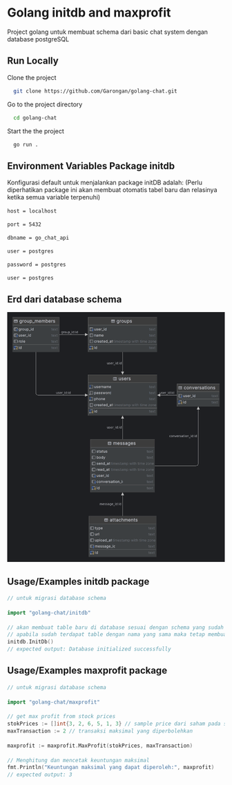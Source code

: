 
# Golang initdb and maxprofit

Project golang untuk membuat schema dari basic chat system dengan database postgreSQL

## Run Locally

Clone the project

```bash
  git clone https://github.com/Garongan/golang-chat.git
```

Go to the project directory

```bash
  cd golang-chat
```

Start the the project

```bash
  go run .
```

## Environment Variables Package initdb

Konfigurasi default untuk menjalankan package initDB adalah: (Perlu diperhatikan package ini akan membuat otomatis tabel baru dan relasinya ketika semua variable terpenuhi)

`host = localhost`

`port = 5432`

`dbname = go_chat_api`

`user = postgres`

`password = postgres`

`user = postgres`

## Erd dari database schema
![erd go_chat_db](erd.png)


## Usage/Examples initdb package

```go
// untuk migrasi database schema

import "golang-chat/initdb"

// akan membuat table baru di database sesuai dengan schema yang sudah ditentukan, 
// apabila sudah terdapat table dengan nama yang sama maka tetap membuat table baru
initdb.InitDb()
// expected output: Database initialized successfully
```

## Usage/Examples maxprofit package

```go
// untuk migrasi database schema

import "golang-chat/maxprofit"

// get max profit from stock prices
stokPrices := []int{3, 2, 6, 5, 1, 3} // sample price dari saham pada setiap harinya
maxTransaction := 2 // transaksi maksimal yang diperbolehkan

maxprofit := maxprofit.MaxProfit(stokPrices, maxTransaction)

// Menghitung dan mencetak keuntungan maksimal
fmt.Println("Keuntungan maksimal yang dapat diperoleh:", maxprofit)
// expected output: 3
```